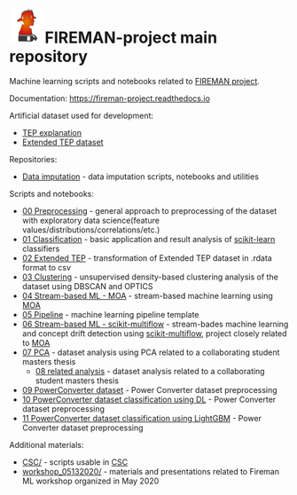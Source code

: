 # <img src="https://github.com/5uperpalo/FIREMAN-project/blob/master/docs/sources/assets/images/logo-fireman.png" height="64" />FIREMAN-project main repository

Machine learning scripts and notebooks related to [FIREMAN project](https://fireman-project.eu/).

Documentation: https://fireman-project.readthedocs.io

Artificial dataset used for development:

* [TEP explanation](https://medium.com/@mrunal68/tennessee-eastman-process-simulation-data-for-anomaly-detection-evaluation-d719dc133a7f)
* [Extended TEP dataset](https://dataverse.harvard.edu/dataset.xhtml?persistentId=doi:10.7910/DVN/6C3JR1)

Repositories:

* [Data imputation](https://github.com/5uperpalo/FIREMAN-project_imputation) - data imputation scripts, notebooks and utilities

Scripts and notebooks:

* [00 Preprocessing](https://github.com/5uperpalo/FIREMAN-project/tree/master/notebooks/00_dataset_preprocessing_general_approach.ipynb) - general approach to preprocessing of the dataset with exploratory data science(feature values/distributions/correlations/etc.)
* [01 Classification](https://github.com/5uperpalo/FIREMAN-project/tree/master/notebooks/01_classification.ipynb) - basic application and result analysis of [scikit-learn](https://scikit-learn.org/stable/) classifiers
* [02 Extended TEP](https://github.com/5uperpalo/FIREMAN-project/tree/master/notebooks/02_extended_tep.ipynb) - transformation of Extended TEP dataset in .rdata format to csv
* [03 Clustering](https://github.com/5uperpalo/FIREMAN-project/tree/master/notebooks/03_density-based_analysis.ipynb) - unsupervised density-based clustering analysis of the dataset using DBSCAN and OPTICS
* [04 Stream-based ML - MOA](https://github.com/5uperpalo/FIREMAN-project/tree/master/notebooks/04_moa_analysis.ipynb) - stream-based machine learning using [MOA](https://moa.cms.waikato.ac.nz/)
* [05 Pipeline](https://github.com/5uperpalo/FIREMAN-project/tree/master/notebooks/05_pipeline.ipynb) - machine learning pipeline template
* [06 Stream-based ML - scikit-multiflow](https://github.com/5uperpalo/FIREMAN-project/tree/master/notebooks/06_streamML_and_concept_drift_detection.ipynb) - stream-bades machine learning and concept drift detection using [scikit-multiflow](https://scikit-multiflow.github.io/), project closely related to [MOA](https://moa.cms.waikato.ac.nz/)
* [07 PCA](https://github.com/5uperpalo/FIREMAN-project/tree/master/notebooks/07_PekkaR.ipynb) - dataset analysis using PCA related to a collaborating student masters thesis
  * [08 related analysis](https://github.com/5uperpalo/FIREMAN-project/tree/master/notebooks/08_Tennessee_Variables_PekkaR.ipynb) - dataset analysis related to a collaborating student masters thesis
* [09 PowerConverter dataset](https://github.com/5uperpalo/FIREMAN-project/tree/master/notebooks/09_PowerConverter_dataset_preprocessing.ipynb) - Power Converter dataset preprocessing
* [10 PowerConverter dataset classification using DL](https://github.com/5uperpalo/FIREMAN-project/tree/master/notebooks/10_DL_w_RayTune.ipynb) - Power Converter dataset preprocessing
* [11 PowerConverter dataset classification using LightGBM](https://github.com/5uperpalo/FIREMAN-project/tree/master/notebooks/11_LightGBM_w_RayTune.ipynb) - Power Converter dataset preprocessing

Additional materials:

* [CSC/](https://github.com/5uperpalo/FIREMAN-project/tree/master/CSC) - scripts usable in [CSC](https://research.csc.fi/)
* [workshop_05132020/](https://github.com/5uperpalo/FIREMAN-project/tree/master/workshop_05132020) - materials and presentations related to Fireman ML workshop organized in May 2020
